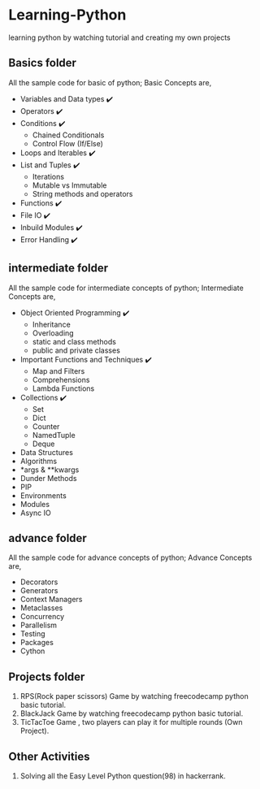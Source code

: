 # Learning-Python
learning python by watching tutorial and creating my own projects

## Basics folder 
  All the sample code for basic of python;
  Basic Concepts are,
  - Variables and Data types :heavy_check_mark:
  - Operators :heavy_check_mark:
  - Conditions :heavy_check_mark:
    - Chained Conditionals
    - Control Flow (If/Else)
  - Loops and Iterables :heavy_check_mark:
  - List and Tuples :heavy_check_mark:
    - Iterations
    - Mutable vs Immutable
    - String methods and operators
  - Functions :heavy_check_mark:
  - File IO :heavy_check_mark:
  - Inbuild Modules :heavy_check_mark:
  - Error Handling :heavy_check_mark:

## intermediate folder
  All the sample code for intermediate concepts of python;
  Intermediate Concepts are,
  - Object Oriented Programming :heavy_check_mark:
    - Inheritance
    - Overloading
    - static and class methods
    - public and private classes
  - Important Functions and Techniques :heavy_check_mark:
    - Map and Filters
    - Comprehensions
    - Lambda Functions
  - Collections :heavy_check_mark:
    - Set
    - Dict
    - Counter
    - NamedTuple
    - Deque
  - Data Structures
  - Algorithms
  - *args & **kwargs
  - Dunder Methods
  - PIP
  - Environments
  - Modules
  - Async IO

## advance folder
  All the sample code for advance concepts of python;
  Advance Concepts are,
  - Decorators
  - Generators 
  - Context Managers
  - Metaclasses
  - Concurrency 
  - Parallelism 
  - Testing
  - Packages
  - Cython

##  Projects folder
  1. RPS(Rock paper scissors) Game by watching freecodecamp python basic tutorial.
  2. BlackJack Game by watching freecodecamp python basic tutorial.
  3. TicTacToe Game , two players can play it for multiple rounds (Own Project).

## Other Activities
  1. Solving all the Easy Level Python question(98) in hackerrank. 

